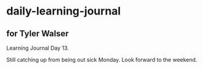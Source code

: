 # daily-learning-journal

## for Tyler Walser

Learning Journal Day 13.

Still catching up from being out sick Monday. Look forward to the weekend.

